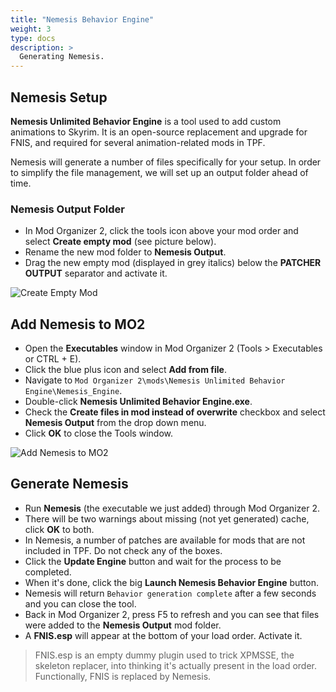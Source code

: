 ```yaml
---
title: "Nemesis Behavior Engine"
weight: 3
type: docs
description: >
  Generating Nemesis.
---
```


## Nemesis Setup

**Nemesis Unlimited Behavior Engine** is a tool used to add custom animations to Skyrim. It is an open-source replacement and upgrade for FNIS, and required for several animation-related mods in TPF.

Nemesis will generate a number of files specifically for your setup. In order to simplify the file management, we will set up an output folder ahead of time.

### Nemesis Output Folder

- In Mod Organizer 2, click the tools icon above your mod order and select **Create empty mod** (see picture below).
- Rename the new mod folder to **Nemesis Output**.
- Drag the new empty mod (displayed in grey italics) below the **PATCHER OUTPUT** separator and activate it.

![Create Empty Mod](/Pictures/skyrim-se/finalisation/create-empty-mod.png)

## Add Nemesis to MO2

* Open the **Executables** window in Mod Organizer 2 (Tools > Executables or CTRL + E).
* Click the blue plus icon and select **Add from file**.
* Navigate to `Mod Organizer 2\mods\Nemesis Unlimited Behavior Engine\Nemesis_Engine`.
* Double-click **Nemesis Unlimited Behavior Engine.exe**.
* Check the **Create files in mod instead of overwrite** checkbox and select **Nemesis Output** from the drop down menu.
* Click **OK** to close the Tools window.

![Add Nemesis to MO2](/Pictures/skyrim-se/finalisation/add-nemesis-to-mo2.png)

## Generate Nemesis

- Run **Nemesis** (the executable we just added) through Mod Organizer 2.
- There will be two warnings about missing (not yet generated) cache, click **OK** to both.
- In Nemesis, a number of patches are available for mods that are not included in TPF. Do not check any of the boxes.
- Click the **Update Engine** button and wait for the process to be completed.
- When it's done, click the big **Launch Nemesis Behavior Engine** button.
- Nemesis will return `Behavior generation complete` after a few seconds and you can close the tool.
- Back in Mod Organizer 2, press F5 to refresh and you can see that files were added to the **Nemesis Output** mod folder.
- A **FNIS.esp** will appear at the bottom of your load order. Activate it.

> FNIS.esp is an empty dummy plugin used to trick XPMSSE, the skeleton replacer, into thinking it's actually present in the load order. Functionally, FNIS is replaced by Nemesis.